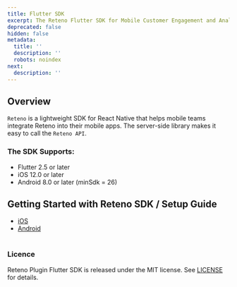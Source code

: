 ```yaml
---
title: Flutter SDK
excerpt: The Reteno Flutter SDK for Mobile Customer Engagement and Analytics Solutions
deprecated: false
hidden: false
metadata:
  title: ''
  description: ''
  robots: noindex
next:
  description: ''
---
```

## Overview

`Reteno` is a lightweight SDK for React Native that helps mobile teams integrate Reteno into their mobile apps. The server-side library makes it easy to call the `Reteno API`.

### The SDK Supports:

* Flutter 2.5 or later
* iOS 12.0 or later
* Android 8.0 or later (minSdk = 26)

## Getting Started with Reteno SDK / Setup Guide

* [iOS](https://docs.yespo.io/reference/flutter-ios-sdk-setup)
* [Android](https://docs.yespo.io/reference/flutter-android-sdk-setup)\
  ​

### Licence

Reteno Plugin Flutter SDK is released under the MIT license. See [LICENSE](https://github.com/reteno-com/reteno-flutter/blob/main/LICENSE "\{rel='nofollow'}") for details.
